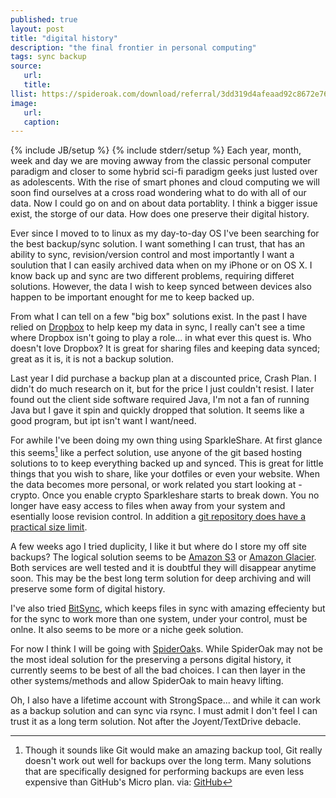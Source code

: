 ```yaml
---
published: true
layout: post
title: "digital history"
description: "the final frontier in personal computing"
tags: sync backup
source:
   url:
   title:
llist: https://spideroak.com/download/referral/3dd319d4afeaad92c8672e76c8789ef2
image:
   url:
   caption:
---
```

{% include JB/setup %}
{% include stderr/setup %}
Each year, month, week and day we are moving awway from the classic personal computer paradigm and closer to some hybrid sci-fi paradigm geeks just lusted over as adolescents. With the rise of smart phones and cloud computing we will soon find ourselves at a cross road wondering what to do with all of our data. Now I could go on and on about data portablity. I think a bigger issue exist, the storge of our data. How does one preserve their digital history.

Ever since I moved to to linux as my day-to-day OS I've been searching for the best backup/sync solution. I want something I can trust, that has an ability to sync, revision/version control and most importantly I want a soulution that I can easily archived data when on my iPhone or on OS X. I know back up and sync are two different problems, requiring differet solutions. However, the data I wish to keep synced between devices also happen to be important enought for me to keep backed up. 

From what I can tell on a few "big box" solutions exist. In the past I have relied on [Dropbox][dropbox] to help keep my data in sync, I really can't see a time where Dropbox isn't going to play a role... in what ever this quest is. Who doesn't love Dropbox? It is great for sharing files and keeping data synced; great as it is, it is not a backup solution.

Last year I did purchase a backup plan at a discounted price, Crash Plan. I didn't do much research on it, but for the price I just couldn't resist. I later found out the client side software required Java, I'm not a fan of running Java but I gave it spin and quickly dropped that solution. It seems like a good program, but ipt isn't want I want/need.

For awhile I've been doing my own thing using SparkleShare. At first glance this seems[^gitBackup] like a perfect solution, use anyone of the git based hosting solutions to to keep everything backed up and synced. This is great for little things that you wish to share, like your dotfiles or even your website. When the data becomes more personal, or work related you start looking at -crypto. Once you enable crypto Sparkleshare starts to break down. You no longer have easy access to files when away from your system and esentially loose revision control. In addition a [git repository does have a practical size limit][gitSize].

A few weeks ago I tried duplicity, I like it but where do I store my off site backups? The logical solution seems to be [Amazon S3][amazonS3] or [Amazon Glacier][amazonGlacier]. Both services are well tested and it is doubtful they will disappear anytime soon. This may be the best long term solution for deep archiving and will preserve some form of digital history.

 I've also tried [BitSync][bitSync], which keeps files in sync with amazing effecienty but for the sync to work more than one system, under your control, must be onlne. It also seems to be more or a niche geek solution.

For now I think I will be going with [SpiderOak][spiderOak]s. While SpiderOak may not be the most ideal solution for the preserving a persons digital history, it currently seems to be best of all the bad choices. I can then layer in the other systems/methods and allow SpiderOak to main heavy lifting.

Oh, I also have a lifetime account with StrongSpace... and while it can work as a backup solution and can sync via rsync. I must admit I don't feel I can trust it as a long term solution. Not after the Joyent/TextDrive debacle.

[^gitBackup]: Though it sounds like Git would make an amazing backup tool, Git really doesn't work out well for backups over the long term. Many solutions that are specifically designed for performing backups are even less expensive than GitHub's Micro plan. via: [GitHub][gitBackup]

[dropbox]: http://db.tt/Woq86zN
[sparkleshare]: http://sparkleshare.org/
[gitBackup]: https://help.github.com/articles/what-is-my-disk-quota#backups
[gitSize]: http://www.quora.com/Git-revision-control/What-is-the-practical-maximum-size-of-a-Git-repository-full-of-text-based-data?share=1
[amazonS3]: http://aws.amazon.com/s3/
[amazonGlacier]: http://aws.amazon.com/glacier/
[bitSync]: http://labs.bittorrent.com/experiments/sync.html
[spiderOak]: https://spideroak.com/download/referral/3dd319d4afeaad92c8672e76c8789ef2